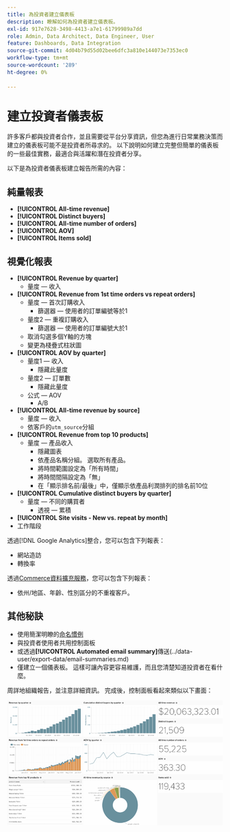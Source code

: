 ```yaml
---
title: 為投資者建立儀表板
description: 瞭解如何為投資者建立儀表板。
exl-id: 917e7628-3498-4413-a7e1-61799989a7dd
role: Admin, Data Architect, Data Engineer, User
feature: Dashboards, Data Integration
source-git-commit: 4d04b79d55d02bee6dfc3a810e144073e7353ec0
workflow-type: tm+mt
source-wordcount: '289'
ht-degree: 0%

---
```


# 建立投資者儀表板

許多客戶都與投資者合作，並且需要從平台分享資訊，但您為進行日常業務決策而建立的儀表板可能不是投資者所尋求的。 以下說明如何建立完整但簡單的儀表板的一些最佳實務，最適合與活躍和潛在投資者分享。

以下是為投資者儀表板建立報告所需的內容：

## 純量報表

* **[!UICONTROL All-time revenue]**
* **[!UICONTROL Distinct buyers]**
* **[!UICONTROL All-time number of orders]**
* **[!UICONTROL AOV]**
* **[!UICONTROL Items sold]**

## 視覺化報表

* **[!UICONTROL Revenue by quarter]**
   * 量度 — 收入
* **[!UICONTROL Revenue from 1st time orders vs repeat orders]**
   * 量度 — 首次訂購收入
      * 篩選器 — 使用者的訂單編號等於1
   * 量度2 — 重複訂購收入
      * 篩選器 — 使用者的訂單編號大於1
   * 取消勾選多個Y軸的方塊
   * 變更為棧疊式柱狀圖
* **[!UICONTROL AOV by quarter]**
   * 量度1 — 收入
      * 隱藏此量度
   * 量度2 — 訂單數
      * 隱藏此量度
   * 公式 — AOV
      * A/B
* **[!UICONTROL All-time revenue by source]**
   * 量度 — 收入
   * 依客戶的`utm_source`分組
* **[!UICONTROL Revenue from top 10 products]**
   * 量度 — 產品收入
      * 隱藏圖表
      * 依產品名稱分組。 選取所有產品。
      * 將時間範圍設定為「所有時間」
      * 將時間間隔設定為「無」
      * 在「顯示排名前/最後」中，僅顯示依產品利潤排列的排名前10位
* **[!UICONTROL Cumulative distinct buyers by quarter]**
   * 量度 — 不同的購買者
      * 透視 — 累積
* **[!UICONTROL Site visits - New vs. repeat by month]**
* 工作階段

透過[!DNL Google Analytics]整合，您可以包含下列報表：

* 網站造訪
* 轉換率

透過[Commerce資料擴充服務](https://business.adobe.com/products/magento/magento-commerce.html)，您可以包含下列報表：

* 依州/地區、年齡、性別區分的不重複客戶。

## 其他秘訣

* 使用簡潔明瞭的[命名慣例](../best-practices/naming-elements.md)
* 與投資者使用者共用控制面板
* 或透過&#x200B;**[!UICONTROL Automated email summary]**&#x200B;傳送(../data-user/export-data/email-summaries.md)
* 僅建立一個儀表板。 這樣可讓內容更容易維護，而且您清楚知道投資者在看什麼。

周詳地組織報告，並注意詳細資訊。 完成後，控制面板看起來類似以下畫面：

![建立投資者儀表板](../../mbi/assets/investor-dboard-example.png)
